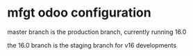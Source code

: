 # mfgt odoo configuration

master branch is the production branch, currently running 16.0

the 16.0 branch is the staging branch for v16 developments
